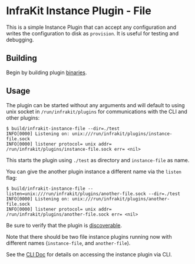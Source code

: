 InfraKit Instance Plugin - File
===============================

This is a simple Instance Plugin that can accept any configuration and writes the configuration
to disk as `provision`.  It is useful for testing and debugging.

## Building

Begin by building plugin [binaries](../../../README.md#binaries).

## Usage

The plugin can be started without any arguments and will default to using unix socket in
`/run/infrakit/plugins` for communications with the CLI and other plugins:

```
$ build/infrakit-instance-file --dir=./test
INFO[0000] Listening on: unix:///run/infrakit/plugins/instance-file.sock
INFO[0000] listener protocol= unix addr= /run/infrakit/plugins/instance-file.sock err= <nil>
```

This starts the plugin using `./test` as directory and `instance-file` as name.

You can give the another plugin instance a different name via the `listen` flag:
```
$ build/infrakit-instance-file --listen=unix:///run/infrakit/plugins/another-file.sock --dir=./test
INFO[0000] Listening on: unix:///run/infrakit/plugins/another-file.sock
INFO[0000] listener protocol= unix addr= /run/infrakit/plugins/another-file.sock err= <nil>
```

Be sure to verify that the plugin is [discoverable](../../../cmd/cli/README.md#list-plugins).

Note that there should be two file instance plugins running now with different names
(`instance-file`, and `another-file`).

See the [CLI Doc](/cmd/cli/README.md) for details on accessing the instance plugin via CLI.
